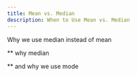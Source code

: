 ```yaml
---
title: Mean vs. Median
description: When to Use Mean vs. Median 
---
```


Why we use median instead of mean

** why median

** and why we use mode

